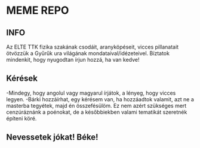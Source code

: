 # MEME REPO
## INFO
Az ELTE TTK fizika szakának csodáit, aranyköpéseit, vicces pillanatait ötvözzük a Gyűrűk ura világának mondataival/idézeteivel. Bíztatok mindenkit, hogy nyugodtan írjun hozzá, ha van kedve!

## Kérések
-Mindegy, hogy angolul vagy magyarul írjátok, a lényeg, hogy vicces legyen.
-Bárki hozzáírhat, egy kérésem van, ha hozzáadtok valamit, azt ne a masterba tegyétek, majd én összefésülöm. Ez nem azért szükséges mert cenzúráznánk a poénokat, de a későbbiekben valami tematikát szeretnék építeni köré.

## Nevessetek jókat! Béke!